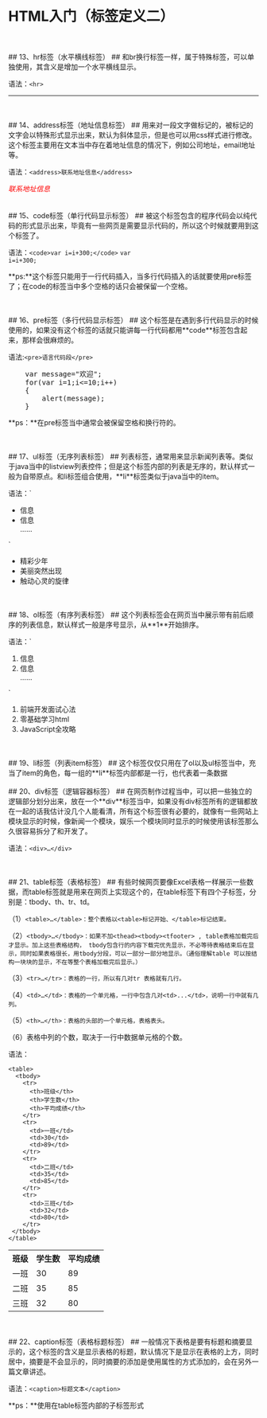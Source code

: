# HTML入门（标签定义二） #

<br>
<br>
## 13、hr标签（水平横线标签） ##
和br换行标签一样，属于特殊标签，可以单独使用，其含义是增加一个水平横线显示。

语法：`<hr>`<hr/>



<br>
<br>
## 14、address标签（地址信息标签） ##
用来对一段文字做标记的，被标记的文字会以特殊形式显示出来，默认为斜体显示，但是也可以用css样式进行修改。这个标签主要用在文本当中存在着地址信息的情况下，例如公司地址，email地址等。

语法：`<address>联系地址信息</address>`
<style>
address{
color:red;
}
</style>
<address>联系地址信息</address>




<br>
<br>
## 15、code标签（单行代码显示标签） ##
被这个标签包含的程序代码会以纯代码的形式显示出来，毕竟有一些网页是需要显示代码的，所以这个时候就要用到这个标签了。

语法：`<code>var i=i+300;</code>`
<code>var i=i+300;</code>

**ps:**这个标签只能用于一行代码插入，当多行代码插入的话就要使用pre标签了；在code的标签当中多个空格的话只会被保留一个空格。







<br>
<br>
## 16、pre标签（多行代码显示标签） ##
这个标签是在遇到多行代码显示的时候使用的，如果没有这个标签的话就只能讲每一行代码都用**code**标签包含起来，那样会很麻烦的。

语法:`<pre>语言代码段</pre>`
<pre>
    var message="欢迎";
    for(var i=1;i<=10;i++)
    {
        alert(message);
    }
</pre>


**ps：**在pre标签当中通常会被保留空格和换行符的。






<br>
<br>
## 17、ul标签（无序列表标签） ##
列表标签，通常用来显示新闻列表等。类似于java当中的listview列表控件；但是这个标签内部的列表是无序的，默认样式一般为自带原点。和li标签组合使用，**li**标签类似于java当中的item。

语法：`<ul>
  <li>信息</li>
  <li>信息</li>
   ......
</ul>`

<ul>
  <li>精彩少年</li>
  <li>美丽突然出现</li>
  <li>触动心灵的旋律</li>
</ul>





<br>
<br>
## 18、ol标签（有序列表标签） ##
这个列表标签会在网页当中展示带有前后顺序的列表信息，默认样式一般是序号显示，从**1**开始排序。


语法：`<ol>
   <li>信息</li>
   <li>信息</li>
   ......
</ol>`

<ol>
   <li>前端开发面试心法 </li>
   <li>零基础学习html</li>
   <li>JavaScript全攻略</li>
</ol>





<br>
<br>
## 19、li标签（列表item标签） ##
这个标签仅仅只用在了ol以及ul标签当中，充当了item的角色，每一组的**li**标签内部都是一行，也代表着一条数据




<br>
<br>
## 20、div标签（逻辑容器标签） ##
在网页制作过程当中，可以把一些独立的逻辑部分划分出来，放在一个**div**标签当中，如果没有div标签所有的逻辑都放在一起的话我估计没几个人能看清，所有这个标签很有必要的，就像有一些网站上模块显示的时候，像新闻一个模块，娱乐一个模块同时显示的时候使用该标签那么久很容易拆分了和开发了。

语法：`<div>…</div>`



<br>
<br>
## 21、table标签（表格标签） ##
有些时候网页要像Excel表格一样展示一些数据，而table标签就是用来在网页上实现这个的，在table标签下有四个子标签，分别是：tbody、th、tr、td。

（1）`<table>…</table>：整个表格以<table>标记开始、</table>标记结束。`

（2）`<tbody>…</tbody>：如果不加<thead><tbody><tfooter> , table表格加载完后才显示。加上这些表格结构， tbody包含行的内容下载完优先显示，不必等待表格结束后在显示，同时如果表格很长，用tbody分段，可以一部分一部分地显示。（通俗理解table 可以按结构一块块的显示，不在等整个表格加载完后显示。）`

（3）`<tr>…</tr>：表格的一行，所以有几对tr 表格就有几行。`

（4）`<td>…</td>：表格的一个单元格，一行中包含几对<td>...</td>，说明一行中就有几列。`

（5）`<th>…</th>：表格的头部的一个单元格，表格表头。`

（6）表格中列的个数，取决于一行中数据单元格的个数。


语法：

    <table>
      <tbody>
        <tr>
          <th>班级</th>
          <th>学生数</th>
          <th>平均成绩</th>
        </tr>
        <tr>
          <td>一班</td>
          <td>30</td>
          <td>89</td>
        </tr>
        <tr>
          <td>二班</td>
          <td>35</td>
          <td>85</td>
        </tr>
        <tr>
          <td>三班</td>
          <td>32</td>
          <td>80</td>
        </tr>
     </tbody>
    </table>

<table>
  <tbody>
    <tr>
      <th>班级</th>
      <th>学生数</th>
      <th>平均成绩</th>
    </tr>
    <tr>
      <td>一班</td>
      <td>30</td>
      <td>89</td>
    </tr>
    <tr>
      <td>二班</td>
      <td>35</td>
      <td>85</td>
    </tr>
    <tr>
      <td>三班</td>
      <td>32</td>
      <td>80</td>
    </tr>
 </tbody>
</table>




<br>
<br>
## 22、caption标签（表格标题标签） ##
一般情况下表格是要有标题和摘要显示的，这个标签的含义是显示表格的标题，默认情况下是显示在表格的上方，同时居中，摘要是不会显示的，同时摘要的添加是使用属性的方式添加的，会在另外一篇文章讲述。

语法：`<caption>标题文本</caption>`

**ps：**使用在table标签内部的子标签形式